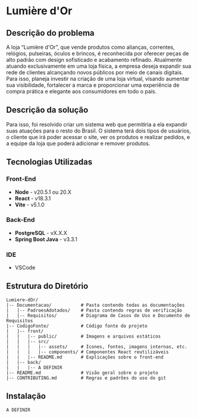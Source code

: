 # Lumière d'Or
## Descrição do problema
A loja “Lumière d'Or”, que vende produtos como alianças, correntes, relógios, pulseiras, óculos e brincos, é reconhecida por oferecer peças de alto padrão com design sofisticado e acabamento refinado. Atualmente atuando exclusivamente em uma loja física, a empresa deseja expandir sua rede de clientes alcançando novos públicos por meio de canais digitais. Para isso, planeja investir na criação de uma loja virtual, visando aumentar sua visibilidade, fortalecer a marca e proporcionar uma experiência de compra prática e elegante aos consumidores em todo o país.

## Descrição da solução
Para isso, foi resolvido criar um sistema web que permitiria a ela expandir suas atuações para o resto do Brasil. O sistema terá dois tipos de usuários, o cliente que irá poder acessar o site, ver os produtos e realizar pedidos, e a equipe da loja que poderá adicionar e remover produtos.

## Tecnologias Utilizadas

### Front-End 
- **Node** - v20.5.1 ou 20.X
- **React** -  v18.3.1
- **Vite** - v5.1.0

### Back-End
- **PostgreSQL** - vX.X.X
- **Spring Boot Java** - v3.3.1

### IDE
- VSCode

## Estrutura do Diretório

```
Lumiere-dOr/
|-- Documentacao/           # Pasta contendo todas as documentações
|   |-- PadroesAdotados/    # Pasta contendo regras de verificação
|   |-- Requisitos/         # Diagrama de Casos de Uso e Documento de Requisitos
|-- CodigoFonte/            # Código fonte do projeto
|   |-- front/
|   |   |-- public/         # Imagens e arquivos estáticos
|   |   |-- src/
|   |   |   |-- assets/     # Ícones, fontes, imagens internas, etc.
|   |   |   |-- components/ # Componentes React reutilizáveis
|   |   |-- README.md       # Explicações sobre o front-end
|   |-- back/
|   |   |-- A DEFINIR
|-- README.md               # Visão geral sobre o projeto
|-- CONTRIBUTING.md         # Regras e padrões do uso do git
```

## Instalação

```
A DEFINIR
```
